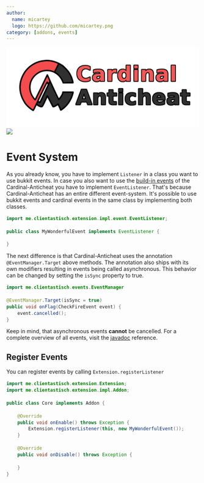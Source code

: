 ```yaml
---
author:
  name: micartey
  logo: https://github.com/micartey.png
category: [addons, events]
---
```


![](../static/images/banner.png)
![](https://img.shields.io/discord/647922123192533022?color=212121&label=Discord&logo=discord&logoColor=212121&style=for-the-badge)

# Event System

As you already know, you have to implement `Listener` in a class you want to use bukkit events. 
In case you also want to use the [build-in events](https://cardinalanticheat.github.io/addon-api/docs/me/clientastisch/events/event/Event.html) of the Cardinal-Anticheat you have to implement `EventListener`. 
That's because Cardinal-Anticheat has an entire different event-system. It's possible to use bukkit events and cardinal events in the same class by implementing both classes.

```java
import me.clientastisch.extension.impl.event.EventListener;

public class MyWonderfulEvent implements EventListener {

}
```

The next difference is that Cardinal-Anticheat uses the annotation `@EventManager.Target` above methods. 
The annotation also ships with its own modifiers resulting in events being called asynchronous.
This behavior can be changed by setting the `isSync` property to true.

```java
import me.clientastisch.events.EventManager

@EventManager.Target(isSync = true)
public void onFlag(CheckFireEvent event) {
    event.cancelled();
}
```

Keep in mind, that asynchronous events **cannot** be cancelled.
For a complete overview of all events, visit the [javadoc](https://cardinalanticheat.github.io/addon-api/docs/) reference.

## Register Events

You can register events by calling `Extension.registerListener`

```java
import me.clientastisch.extension.Extension;
import me.clientastisch.extension.impl.Addon;

public class Core implements Addon {

    @Override
    public void onEnable() throws Exception {
        Extension.registerListener(this, new MyWonderfulEvent());
    }

    @Override
    public void onDisable() throws Exception {

    }
}
```